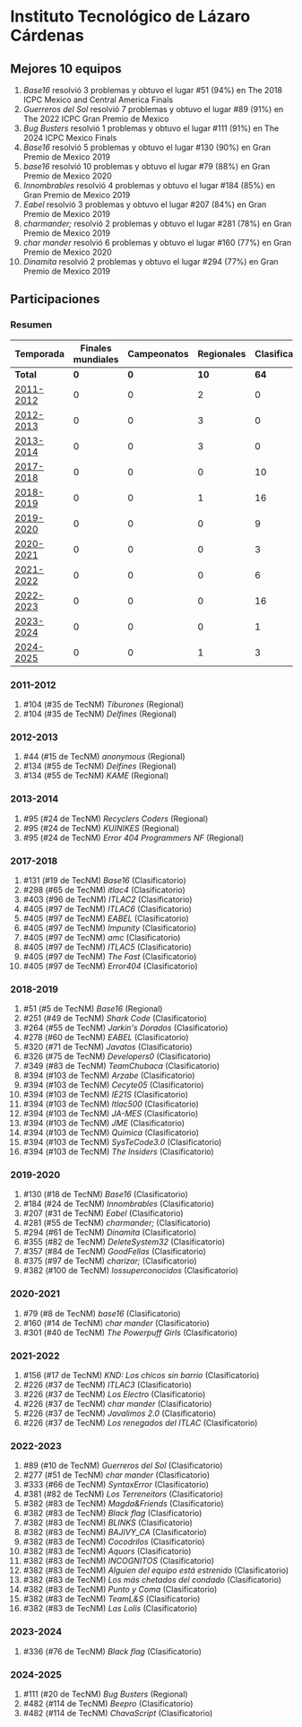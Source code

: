 # Instituto Tecnológico de Lázaro Cárdenas

## Mejores 10 equipos

1. _Base16_ resolvió 3 problemas y obtuvo el lugar #51 (94%) en The 2018 ICPC Mexico and Central America Finals
1. _Guerreros del Sol_ resolvió 7 problemas y obtuvo el lugar #89 (91%) en The 2022 ICPC Gran Premio de Mexico
1. _Bug Busters_ resolvió 1 problemas y obtuvo el lugar #111 (91%) en The 2024 ICPC Mexico Finals
1. _Base16_ resolvió 5 problemas y obtuvo el lugar #130 (90%) en Gran Premio de Mexico 2019
1. _base16_ resolvió 10 problemas y obtuvo el lugar #79 (88%) en Gran Premio de Mexico 2020
1. _Innombrables_ resolvió 4 problemas y obtuvo el lugar #184 (85%) en Gran Premio de Mexico 2019
1. _Eabel_ resolvió 3 problemas y obtuvo el lugar #207 (84%) en Gran Premio de Mexico 2019
1. _charmander;_ resolvió 2 problemas y obtuvo el lugar #281 (78%) en Gran Premio de Mexico 2019
1. _char mander_ resolvió 6 problemas y obtuvo el lugar #160 (77%) en Gran Premio de Mexico 2020
1. _Dinamita_ resolvió 2 problemas y obtuvo el lugar #294 (77%) en Gran Premio de Mexico 2019

## Participaciones

### Resumen

| Temporada | Finales mundiales | Campeonatos | Regionales | Clasificatorios | Equipos |
| --- | --- | --- | --- | --- | --- |
| **Total** | **0** | **0** | **10** | **64** | **72** |
| [2011-2012](#2011-2012) | 0 | 0 | 2 | 0 | 2 |
| [2012-2013](#2012-2013) | 0 | 0 | 3 | 0 | 3 |
| [2013-2014](#2013-2014) | 0 | 0 | 3 | 0 | 3 |
| [2017-2018](#2017-2018) | 0 | 0 | 0 | 10 | 10 |
| [2018-2019](#2018-2019) | 0 | 0 | 1 | 16 | 16 |
| [2019-2020](#2019-2020) | 0 | 0 | 0 | 9 | 9 |
| [2020-2021](#2020-2021) | 0 | 0 | 0 | 3 | 3 |
| [2021-2022](#2021-2022) | 0 | 0 | 0 | 6 | 6 |
| [2022-2023](#2022-2023) | 0 | 0 | 0 | 16 | 16 |
| [2023-2024](#2023-2024) | 0 | 0 | 0 | 1 | 1 |
| [2024-2025](#2024-2025) | 0 | 0 | 1 | 3 | 3 |

### 2011-2012

1. #104 (#35 de TecNM) _Tiburones_ (Regional)
1. #104 (#35 de TecNM) _Delfines_ (Regional)

### 2012-2013

1. #44 (#15 de TecNM) _anonymous_ (Regional)
1. #134 (#55 de TecNM) _Delfines_ (Regional)
1. #134 (#55 de TecNM) _KAME_ (Regional)

### 2013-2014

1. #95 (#24 de TecNM) _Recyclers Coders_ (Regional)
1. #95 (#24 de TecNM) _KUINIKES_ (Regional)
1. #95 (#24 de TecNM) _Error 404 Programmers NF_ (Regional)

### 2017-2018

1. #131 (#19 de TecNM) _Base16_ (Clasificatorio)
1. #298 (#65 de TecNM) _itlac4_ (Clasificatorio)
1. #403 (#96 de TecNM) _ITLAC2_ (Clasificatorio)
1. #405 (#97 de TecNM) _ITLAC6_ (Clasificatorio)
1. #405 (#97 de TecNM) _EABEL_ (Clasificatorio)
1. #405 (#97 de TecNM) _Impunity_ (Clasificatorio)
1. #405 (#97 de TecNM) _amc_ (Clasificatorio)
1. #405 (#97 de TecNM) _ITLAC5_ (Clasificatorio)
1. #405 (#97 de TecNM) _The Fast_ (Clasificatorio)
1. #405 (#97 de TecNM) _Error404_ (Clasificatorio)

### 2018-2019

1. #51 (#5 de TecNM) _Base16_ (Regional)
1. #251 (#49 de TecNM) _Shark Code_ (Clasificatorio)
1. #264 (#55 de TecNM) _Jarkin's Dorados_ (Clasificatorio)
1. #278 (#60 de TecNM) _EABEL_ (Clasificatorio)
1. #320 (#71 de TecNM) _Javatos_ (Clasificatorio)
1. #326 (#75 de TecNM) _Developers0_ (Clasificatorio)
1. #349 (#83 de TecNM) _TeamChubaca_ (Clasificatorio)
1. #394 (#103 de TecNM) _Arzabe_ (Clasificatorio)
1. #394 (#103 de TecNM) _Cecyte05_ (Clasificatorio)
1. #394 (#103 de TecNM) _IE21S_ (Clasificatorio)
1. #394 (#103 de TecNM) _Itlac500_ (Clasificatorio)
1. #394 (#103 de TecNM) _JA-MES_ (Clasificatorio)
1. #394 (#103 de TecNM) _JME_ (Clasificatorio)
1. #394 (#103 de TecNM) _Quimica_ (Clasificatorio)
1. #394 (#103 de TecNM) _SysTeCode3.0_ (Clasificatorio)
1. #394 (#103 de TecNM) _The Insiders_ (Clasificatorio)

### 2019-2020

1. #130 (#18 de TecNM) _Base16_ (Clasificatorio)
1. #184 (#24 de TecNM) _Innombrables_ (Clasificatorio)
1. #207 (#31 de TecNM) _Eabel_ (Clasificatorio)
1. #281 (#55 de TecNM) _charmander;_ (Clasificatorio)
1. #294 (#61 de TecNM) _Dinamita_ (Clasificatorio)
1. #355 (#82 de TecNM) _DeleteSystem32_ (Clasificatorio)
1. #357 (#84 de TecNM) _GoodFellas_ (Clasificatorio)
1. #375 (#97 de TecNM) _charizar;_ (Clasificatorio)
1. #382 (#100 de TecNM) _lossuperconocidos_ (Clasificatorio)

### 2020-2021

1. #79 (#8 de TecNM) _base16_ (Clasificatorio)
1. #160 (#14 de TecNM) _char mander_ (Clasificatorio)
1. #301 (#40 de TecNM) _The Powerpuff Girls_ (Clasificatorio)

### 2021-2022

1. #156 (#17 de TecNM) _KND: Los chicos sin barrio_ (Clasificatorio)
1. #226 (#37 de TecNM) _ITLAC3_ (Clasificatorio)
1. #226 (#37 de TecNM) _Los Electro_ (Clasificatorio)
1. #226 (#37 de TecNM) _char mander_ (Clasificatorio)
1. #226 (#37 de TecNM) _Javalimos 2.0_ (Clasificatorio)
1. #226 (#37 de TecNM) _Los renegados del ITLAC_ (Clasificatorio)

### 2022-2023

1. #89 (#10 de TecNM) _Guerreros del Sol_ (Clasificatorio)
1. #277 (#51 de TecNM) _char mander_ (Clasificatorio)
1. #333 (#66 de TecNM) _SyntaxError_ (Clasificatorio)
1. #381 (#82 de TecNM) _Los Terreneitors_ (Clasificatorio)
1. #382 (#83 de TecNM) _Magda&Friends_ (Clasificatorio)
1. #382 (#83 de TecNM) _Black flag_ (Clasificatorio)
1. #382 (#83 de TecNM) _BLINKS_ (Clasificatorio)
1. #382 (#83 de TecNM) _BAJIVY_CA_ (Clasificatorio)
1. #382 (#83 de TecNM) _Cocodrilos_ (Clasificatorio)
1. #382 (#83 de TecNM) _Aquors_ (Clasificatorio)
1. #382 (#83 de TecNM) _INCOGNITOS_ (Clasificatorio)
1. #382 (#83 de TecNM) _Alguien del equipo está estrenido_ (Clasificatorio)
1. #382 (#83 de TecNM) _Los más chetados del condado_ (Clasificatorio)
1. #382 (#83 de TecNM) _Punto y Coma_ (Clasificatorio)
1. #382 (#83 de TecNM) _TeamL&S_ (Clasificatorio)
1. #382 (#83 de TecNM) _Las Lolis_ (Clasificatorio)

### 2023-2024

1. #336 (#76 de TecNM) _Black flag_ (Clasificatorio)

### 2024-2025

1. #111 (#20 de TecNM) _Bug Busters_ (Regional)
1. #482 (#114 de TecNM) _Beepro_ (Clasificatorio)
1. #482 (#114 de TecNM) _ChavaScript_ (Clasificatorio)



